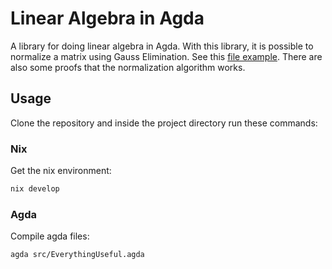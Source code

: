 # Linear Algebra in Agda

A library for doing linear algebra in Agda. With this library, it is possible to normalize a matrix using Gauss Elimination.
See this [file example](https://github.com/guilhermehas/agda-linear-algebra/blob/master/src/NormRationalExampleFunc.agda).
There are also some proofs that the normalization algorithm works.

## Usage
Clone the repository and inside the project directory run these commands:

### Nix
Get the nix environment:

``` sh
nix develop
```

### Agda
Compile agda files:

``` sh
agda src/EverythingUseful.agda
```
